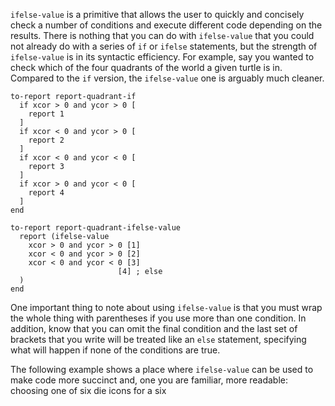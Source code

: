 ﻿`ifelse-value` is a primitive that allows the user to quickly and concisely check a number of conditions and execute different code depending on the results. There is nothing that you can do with `ifelse-value` that you could not already do with a series of `if` or `ifelse` statements, but the strength of `ifelse-value` is in its syntactic efficiency. For example, say you wanted to check which of the four quadrants of the world a given turtle is in. Compared to the `if` version, the `ifelse-value` one is arguably much cleaner.

```
to-report report-quadrant-if
  if xcor > 0 and ycor > 0 [
	report 1
  ]
  if xcor < 0 and ycor > 0 [
	report 2
  ]
  if xcor < 0 and ycor < 0 [
	report 3
  ]
  if xcor > 0 and ycor < 0 [
	report 4
  ]  
end

to-report report-quadrant-ifelse-value
  report (ifelse-value
	xcor > 0 and ycor > 0 [1]
	xcor < 0 and ycor > 0 [2]
	xcor < 0 and ycor < 0 [3]
                      	[4] ; else
  )
end
```

One important thing to note about using `ifelse-value` is that you must wrap the whole thing with parentheses if you use more than one condition. In addition, know that you can omit the final condition and the last set of brackets that you write will be treated like an `else` statement, specifying what will happen if none of the conditions are true.

The following example shows a place where `ifelse-value` can be used to make code more succinct and, one you are familiar, more readable: choosing one of six die icons for a six
